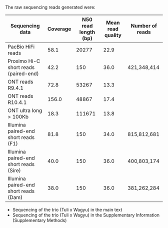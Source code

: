 The raw sequencing reads generated were:

| Sequencing   data                        |  Coverage       | N50 read length (bp) |  Mean read quality              | Number of reads      |
|------------------------------------------|-----------------|----------------------|---------------------------------|----------------------|
| PacBio HiFi reads                        |           58.1  | 20277                |                           22.9  |                      |
| Proximo Hi-C short reads   (paired-end)  |           42.2  | 150                  |                           36.0  |         421,348,414  |
| ONT reads R9.4.1                         |           72.8  | 53267                |                           13.3  |                      |
| ONT reads R10.4.1                        |         156.0   | 48867                |                           17.4  |                      |
| ONT ultra long > 100Kb                   |       18.3      | 111671               |                           13.8  |                      |
| Illumina paired-end short   reads (F1)   |           81.8  | 150                  |                           34.0  |         815,812,681  |
| Illumina paired-end short   reads (Sire) |           40.0  | 150                  |                           36.0  |         400,803,174  |
| Illumina paired-end short   reads (Dam)  |           38.0  | 150                  |                           36.0  |         381,262,284  |


- Sequencing of the trio (Tuli x Wagyu) in the main text    
- Sequencing of the trio (Tuli x Wagyu) in the Supplementary Information (Supplementary Methods)
